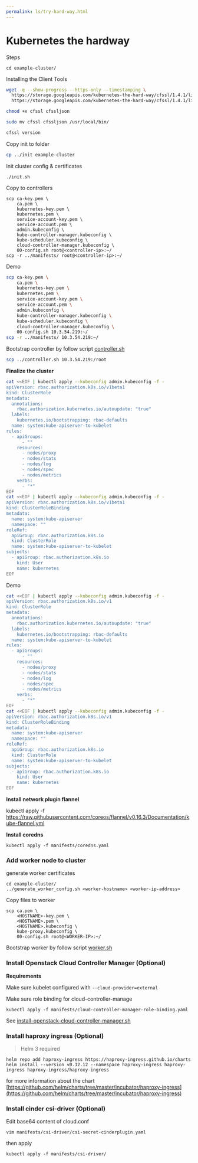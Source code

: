 ```yaml
---
permalink: ls/try-hard-way.html
---
```


# Kubernetes the hardway


Steps

```
cd example-cluster/
```

Installing the Client Tools

```bash
wget -q --show-progress --https-only --timestamping \
  https://storage.googleapis.com/kubernetes-the-hard-way/cfssl/1.4.1/linux/cfssl \
  https://storage.googleapis.com/kubernetes-the-hard-way/cfssl/1.4.1/linux/cfssljson

chmod +x cfssl cfssljson

sudo mv cfssl cfssljson /usr/local/bin/

cfssl version
```

Copy init to folder 

```bash
cp ../init example-cluster
```

Init cluster config & certificates

```
./init.sh
```

Copy to controllers

```
scp ca-key.pem \
    ca.pem \
    kubernetes-key.pem \
    kubernetes.pem \
    service-account-key.pem \
    service-account.pem \
    admin.kubeconfig \
    kube-controller-manager.kubeconfig \
    kube-scheduler.kubeconfig \
    cloud-controller-manager.kubeconfig \
    00-config.sh root@<controller-ip>:~/
scp -r ../manifests/ root@<controller-ip>:~/
```

Demo

```bash
scp ca-key.pem \
    ca.pem \
    kubernetes-key.pem \
    kubernetes.pem \
    service-account-key.pem \
    service-account.pem \
    admin.kubeconfig \
    kube-controller-manager.kubeconfig \
    kube-scheduler.kubeconfig \
    cloud-controller-manager.kubeconfig \
    00-config.sh 10.3.54.219:~/
scp -r ../manifests/ 10.3.54.219:~/
```

Bootstrap controller by follow script [controller.sh](./controller.sh)

```bash
scp ../controller.sh 10.3.54.219:/root
```

**Finalize the cluster**

```bash
cat <<EOF | kubectl apply --kubeconfig admin.kubeconfig -f -
apiVersion: rbac.authorization.k8s.io/v1beta1
kind: ClusterRole
metadata:
  annotations:
    rbac.authorization.kubernetes.io/autoupdate: "true"
  labels:
    kubernetes.io/bootstrapping: rbac-defaults
  name: system:kube-apiserver-to-kubelet
rules:
  - apiGroups:
      - ""
    resources:
      - nodes/proxy
      - nodes/stats
      - nodes/log
      - nodes/spec
      - nodes/metrics
    verbs:
      - "*"
EOF
cat <<EOF | kubectl apply --kubeconfig admin.kubeconfig -f -
apiVersion: rbac.authorization.k8s.io/v1beta1
kind: ClusterRoleBinding
metadata:
  name: system:kube-apiserver
  namespace: ""
roleRef:
  apiGroup: rbac.authorization.k8s.io
  kind: ClusterRole
  name: system:kube-apiserver-to-kubelet
subjects:
  - apiGroup: rbac.authorization.k8s.io
    kind: User
    name: kubernetes
EOF
```

Demo

```bash
cat <<EOF | kubectl apply --kubeconfig admin.kubeconfig -f -
apiVersion: rbac.authorization.k8s.io/v1
kind: ClusterRole
metadata:
  annotations:
    rbac.authorization.kubernetes.io/autoupdate: "true"
  labels:
    kubernetes.io/bootstrapping: rbac-defaults
  name: system:kube-apiserver-to-kubelet
rules:
  - apiGroups:
      - ""
    resources:
      - nodes/proxy
      - nodes/stats
      - nodes/log
      - nodes/spec
      - nodes/metrics
    verbs:
      - "*"
EOF
cat <<EOF | kubectl apply --kubeconfig admin.kubeconfig -f -
apiVersion: rbac.authorization.k8s.io/v1
kind: ClusterRoleBinding
metadata:
  name: system:kube-apiserver
  namespace: ""
roleRef:
  apiGroup: rbac.authorization.k8s.io
  kind: ClusterRole
  name: system:kube-apiserver-to-kubelet
subjects:
  - apiGroup: rbac.authorization.k8s.io
    kind: User
    name: kubernetes
EOF
```

**Install network plugin flannel**

kubectl apply -f https://raw.githubusercontent.com/coreos/flannel/v0.16.3/Documentation/kube-flannel.yml

**Install coredns**

```
kubectl apply -f manifests/coredns.yaml
```

### Add worker node to cluster

generate worker certificates

```
cd example-cluster/
../generate_worker_config.sh <worker-hostname> <worker-ip-address>
```

Copy files to worker

```
scp ca.pem \
    <HOSTNAME>-key.pem \
    <HOSTNAME>.pem \
    <HOSTNAME>.kubeconfig \
    kube-proxy.kubeconfig \
    00-config.sh root@<WORKER-IP>:~/
```

Bootstrap worker by follow script [worker.sh](./worker.sh)

### Install Openstack Cloud Controller Manager (Optional)

**Requirements**

Make sure kubelet configured with `--cloud-provider=external`

Make sure role binding for cloud-controller-manage

```
kubectl apply -f manifests/cloud-controller-manager-role-binding.yaml
```

See [install-openstack-cloud-controller-manager.sh](./install-openstack-cloud-controller-manager.sh)

### Install haproxy ingress (Optional)

> Helm 3 required

```
helm repo add haproxy-ingress https://haproxy-ingress.github.io/charts
helm install --version v0.12.12 --namespace haproxy-ingress haproxy-ingress haproxy-ingress/haproxy-ingress
```

for more information about the chart [https://github.com/helm/charts/tree/master/incubator/haproxy-ingress](https://github.com/helm/charts/tree/master/incubator/haproxy-ingress)

### Install cinder csi-driver (Optional)

Edit base64 content of cloud.conf

```
vim manifests/csi-driver/csi-secret-cinderplugin.yaml
```

then apply

```
kubectl apply -f manifests/csi-driver/
```
